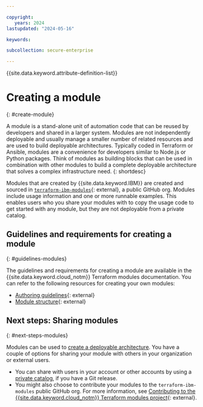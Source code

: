 ```yaml
---

copyright:
   years: 2024
lastupdated: "2024-05-16"

keywords:

subcollection: secure-enterprise

---
```


{{site.data.keyword.attribute-definition-list}}

# Creating a module
{: #create-module}

A module is a stand-alone unit of automation code that can be reused by developers and shared in a larger system. Modules are not independently deployable and usually manage a smaller number of related resources and are used to build deployable architectures. Typically coded in Terraform or Ansible, modules are a convenience for developers similar to Node.js or Python packages. Think of modules as building blocks that can be used in combination with other modules to build a complete deployable architecture that solves a complex infrastructure need.
{: shortdesc}

Modules that are created by {{site.data.keyword.IBM}} are created and sourced in [`terraform-ibm-modules`](https://github.com/terraform-ibm-modules/){: external}, a public GitHub org. Modules include usage information and one or more runnable examples. This enables users who you share your modules with to copy the usage code to get started with any module, but they are not deployable from a private catalog.

## Guidelines and requirements for creating a module
{: #guidelines-modules}

The guidelines and requirements for creating a module are available in the {{site.data.keyword.cloud_notm}} Terraform modules documentation. You can refer to the following resources for creating your own modules:

* [Authoring guidelines](https://terraform-ibm-modules.github.io/documentation/#/implementation-guidelines){: external}
* [Module structure](https://terraform-ibm-modules.github.io/documentation/#/module-structure){: external}


## Next steps: Sharing modules
{: #next-steps-modules}

Modules can be used to [create a deployable architecture](/docs/secure-enterprise?topic=secure-enterprise-create-da). You have a couple of options for sharing your module with others in your organization or external users.

* You can share with users in your account or other accounts by using a [private catalog](/docs/secure-enterprise?topic=secure-enterprise-catalog-enterprise-share&interface=ui), if you have a Git release.
* You might also choose to contribute your modules to the `terraform-ibm-modules` public GitHub org. For more information, see [Contributing to the {{site.data.keyword.cloud_notm}} Terraform modules project](https://terraform-ibm-modules.github.io/documentation/#/contribute-module){: external}.

